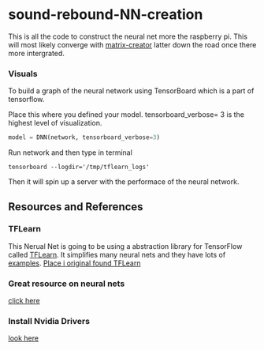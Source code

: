 # sound-rebound-NN-creation #
This is all the code to construct the neural net more the raspberry pi.  This will most likely converge with [matrix-creator](https://github.com/brendena/sound-rebound-matrix-creator) latter down the road once there more intergrated.  

### Visuals
To build a graph of the neural network using TensorBoard which is a part of tensorflow.

Place this where you defined your model.  tensorboard_verbose= 3 is the highest level of visualization.

```python
model = DNN(network, tensorboard_verbose=3)
```

Run network and then type in terminal

```shell
tensorboard --logdir='/tmp/tflearn_logs'
``` 
Then it will spin up a server with the performace of the neural network.


## Resources and References

### TFLearn
This Nerual Net is going to be using a abstraction library for TensorFlow called [TFLearn](http://tflearn.org/).  It simplifies many neural nets and they have lots of [examples](http://tflearn.org/examples/).  [Place i original found TFLearn](https://pythonprogramming.net/tflearn-machine-learning-tutorial/)

### Great resource on neural nets
[click here](https://pythonprogramming.net/recurrent-neural-network-rnn-lstm-machine-learning-tutorial/)


### Install Nvidia Drivers
[look here](https://github.com/brendena/sound-rebound-matrix-creator)
